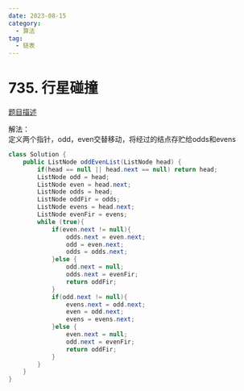 ```yaml
---
date: 2023-08-15
category: 
  - 算法
tag: 
  - 链表
---
```


# 735. 行星碰撞

<Badge text="中等" type="warning" vertical="middle" />

[题目描述](https://leetcode.cn/problems/odd-even-linked-list/description/?envType=study-plan-v2&envId=leetcode-75)

解法：    
定义两个指针，odd，even交替移动，将经过的结点存贮给odds和evens


```java
class Solution {
    public ListNode oddEvenList(ListNode head) {
        if(head == null || head.next == null) return head;
        ListNode odd = head;
        ListNode even = head.next;
        ListNode odds = head;
        ListNode oddFir = odds;
        ListNode evens = head.next;
        ListNode evenFir = evens;
        while (true){
            if(even.next != null){
                odds.next = even.next;
                odd = even.next;
                odds = odds.next;
            }else {
                odd.next = null;
                odds.next = evenFir;
                return oddFir;
            }
            if(odd.next != null){
                evens.next = odd.next;
                even = odd.next;
                evens = evens.next;
            }else {
                even.next = null;
                odd.next = evenFir;
                return oddFir;
            }
        }
    }
}
```